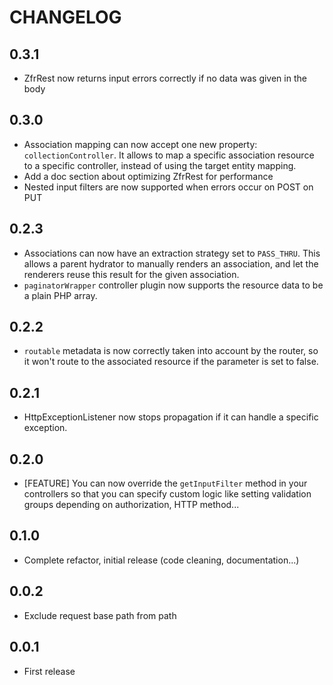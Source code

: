 # CHANGELOG

## 0.3.1

* ZfrRest now returns input errors correctly if no data was given in the body

## 0.3.0

* Association mapping can now accept one new property: `collectionController`. It allows to map a specific
association resource to a specific controller, instead of using the target entity mapping.
* Add a doc section about optimizing ZfrRest for performance
* Nested input filters are now supported when errors occur on POST on PUT

## 0.2.3

* Associations can now have an extraction strategy set to `PASS_THRU`. This allows a parent hydrator to manually
renders an association, and let the renderers reuse this result for the given association.
* `paginatorWrapper` controller plugin now supports the resource data to be a plain PHP array.

## 0.2.2

* `routable` metadata is now correctly taken into account by the router, so it won't route to the associated
resource if the parameter is set to false.

## 0.2.1

* HttpExceptionListener now stops propagation if it can handle a specific exception.

## 0.2.0

* [FEATURE] You can now override the `getInputFilter` method in your controllers so that you can specify custom
logic like setting validation groups depending on authorization, HTTP method...

## 0.1.0

* Complete refactor, initial release (code cleaning, documentation...)

## 0.0.2

* Exclude request base path from path

## 0.0.1

* First release
